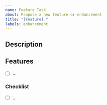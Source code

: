 ```yaml
---
name: Feature Task
about: Propose a new feature or enhancement
title: "[Feature] "
labels: enhancement
---
```



## Description

<!-- Provide a short summary of what this issue is about -->

## Features

<!-- List the main features or functionalities that will be delivered -->
- [ ] ...

### Checklist

<!-- Step-by-step tasks required to complete this issue -->
- [ ] ...
